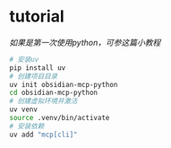 # tutorial
*如果是第一次使用python，可参这篇小教程*
```zsh
# 安装uv
pip install uv
# 创建项目目录
uv init obsidian-mcp-python
cd obsidian-mcp-python
# 创建虚拟环境并激活
uv venv
source .venv/bin/activate
# 安装依赖
uv add "mcp[cli]"
```

